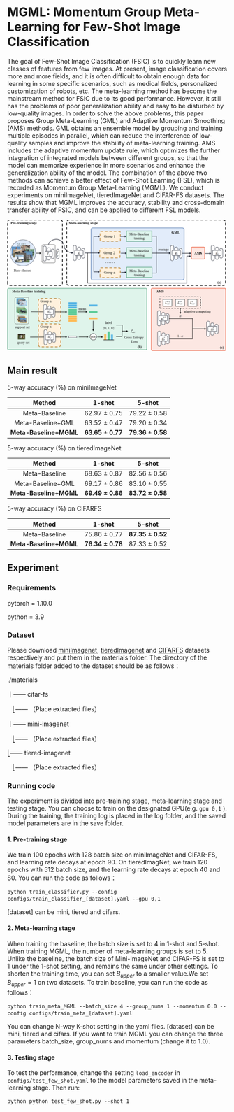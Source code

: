 # MGML: Momentum Group Meta-Learning for Few-Shot Image Classification

The goal of Few-Shot Image Classification (FSIC) is to quickly learn new classes of features from few images. At present, image classification covers more and more fields, and it is often difficult to obtain enough data for learning in some specific scenarios, such as medical fields, personalized customization of robots, etc. The meta-learning method has become the mainstream method for FSIC due to its good performance. However, it still has the problems of poor generalization ability and easy to be disturbed by low-quality images. In order to solve the above problems, this paper proposes Group Meta-Learning (GML) and Adaptive Momentum Smoothing (AMS) methods. GML obtains an ensemble model by grouping and training multiple episodes in parallel, which can reduce the interference of low-quality samples and improve the stability of meta-learning training. AMS includes the adaptive momentum update rule, which optimizes the further integration of integrated models between different groups, so that the model can memorize experience in more scenarios and enhance the generalization ability of the model. The combination of the above two methods can achieve a better effect of Few-Shot Learning (FSL), which is recorded as Momentum Group Meta-Learning (MGML). We conduct experiments on miniImageNet, tieredImageNet and CIFAR-FS datasets. The results show that MGML improves the accuracy, stability and cross-domain transfer ability of FSIC, and can be applied to different FSL models.

![main_pic_2](./main_pic_2.png)



## Main result

5-way accuracy (%) on miniImageNet

|         Method         |        1-shot        |        5-shot        |
| :--------------------: | :------------------: | :------------------: |
|     Meta-Baseline      |  62.97  $\pm$ 0.75   |   79.22 $\pm$ 0.58   |
|   Meta-Baseline+GML    |   63.52 $\pm$ 0.47   |   79.20 $\pm$ 0.34   |
| **Meta-Baseline+MGML** | **63.65 $\pm$ 0.77** | **79.36 $\pm$ 0.58** |

5-way accuracy (%) on tieredImageNet

|         Method         |        1-shot        |        5-shot        |
| :--------------------: | :------------------: | :------------------: |
|     Meta-Baseline      |  68.63  $\pm$ 0.87   |   82.56 $\pm$ 0.56   |
|   Meta-Baseline+GML    |   69.17 $\pm$ 0.86   |   83.10 $\pm$ 0.55   |
| **Meta-Baseline+MGML** | **69.49 $\pm$ 0.86** | **83.72 $\pm$ 0.58** |

5-way accuracy (%) on CIFARFS

|         Method         |         1-shot         |         5-shot         |
| :--------------------: | :--------------------: | :--------------------: |
|     Meta-Baseline      |   75.86 ${\pm}$ 0.77   | **87.35 ${\pm}$ 0.52** |
| **Meta-Baseline+MGML** | **76.34 ${\pm}$ 0.78** |   87.33 ${\pm}$ 0.52   |

## Experiment

### Requirements

 pytorch = 1.10.0

python = 3.9

### Dataset

Please download [miniImagenet](https://drive.google.com/file/d/1fJAK5WZTjerW7EWHHQAR9pRJVNg1T1Y7/view),   [tieredImagenet](https://drive.google.com/file/d/1nVGCTd9ttULRXFezh4xILQ9lUkg0WZCG/view) and [CIFARFS](https://drive.google.com/file/d/1GjGMI0q3bgcpcB_CjI40fX54WgLPuTpS/view) datasets respectively and put them in the materials folder. The directory of the materials folder added to the dataset should be as follows：

./materials

｜—— cifar-fs

​ ​ ​   		⎣—— （Place extracted files）

｜—— mini-imagenet

​ ​ ​ 	   	⎣—— （Place extracted files）

⎣—— tiered-imagenet

​ ​ ​     ⎣—— （Place extracted files）

### Running code

The experiment is divided into pre-training stage, meta-learning stage and testing stage. You can choose to train on the designated GPU(e.g. `gpu 0,1` ).  During the training, the training log is placed in the log folder, and the saved model parameters are in the save folder.

#### 1. Pre-training stage

We train 100 epochs with 128 batch size on miniImageNet and CIFAR-FS, and learning rate decays at epoch 90. On tieredImagNet, we train 120 epochs with 512 batch size, and the learning rate decays at epoch 40 and 80. You can run the code as follows：

```shell
python train_classifier.py --config configs/train_classifier_[dataset].yaml --gpu 0,1
```

[dataset] can be mini, tiered and cifars.

#### 2. Meta-learning stage

When training the baseline, the batch size is set to 4 in 1-shot and 5-shot. When training MGML, the number of meta-learning groups is set to 5. Unlike the baseline, the batch size of Mini-ImageNet and CIFAR-FS is set to 1 under the 1-shot setting, and remains the same under other settings. To shorten the training time, you can set $B_{upper}$ to a smaller value.We set $B_{upper}= 1$ on two datasets. To train baseline, you can run the code as follows：

```shell
python train_meta_MGML --batch_size 4 --group_nums 1 --momentum 0.0 --config configs/train_meta_[dataset].yaml
```

You can change N-way K-shot setting in the yaml files. [dataset] can be mini, tiered and cifars. If you want to train MGML you can change the three parameters batch_size, group_nums and momentum (change it to 1.0). 

#### 3. Testing stage

To test the performance, change the setting `load_encoder` in `configs/test_few_shot.yaml`  to the model parameters saved in the meta-learning stage. Then run: 

```shell
python python test_few_shot.py --shot 1
```


